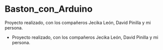 # Baston_con_Arduino
Proyecto realizado, con los compañeros Jecika León, David Pinilla y mi persona.
* Proyecto realizado, con los compañeros Jecika León, David Pinilla y mi persona.
